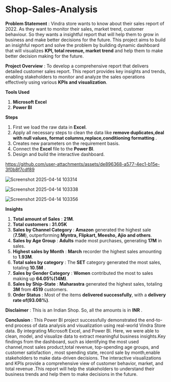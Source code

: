 # Shop-Sales-Analysis
**Problem Statement** : Vindra store wants to know about their sales report of 2022. As they want to monitor their sales, market trend, customer behaviour. So they wants a insightful report that will help them to grow in business and make better decisions for the future. This project aims to build an insighful report and solve the problem by building dynamic dashboard that will visualizes **KPI, total revenue, market trend** and help them to make better decision making for the future.

**Project Overview** : To develop a comprehensive report that delivers detailed customer sales report. This report provides key insights and trends, enabling stakeholders to monitor and analyze the sales operations effectively using various **KPIs and visualization**. 

**Tools Used** 
1. **Microsoft Excel**
2. **Power BI**

**Steps** 
1. First we load the raw data in **Excel**.
2. Apply all necessary steps to clean the data like **remove duplicates,deal with null values, format columns,replace,conditioning formatting** .
3. Creates new parameters on the requirement basis.
4. Connect the **Excel** file to the **Power BI**.
5. Design and build the interactive dashboard.



https://github.com/user-attachments/assets/de896368-a577-4ec1-b15e-3f0b8f7cdf89




![Screenshot 2025-04-14 103314](https://github.com/user-attachments/assets/538e3dae-172f-4885-b500-dfe10d9bcb2e)

![Screenshot 2025-04-14 103338](https://github.com/user-attachments/assets/8212b901-64bc-47f1-ba93-89ad87743852)


![Screenshot 2025-04-14 103356](https://github.com/user-attachments/assets/0f783c91-9013-4312-9361-90f1e3cbc081)



**Insights**
1. **Total amount of Sales** : **21M**.
2. **Total customers : 31.05K**
3. **Sales by Channel Category** : **Amazon** generated the highest sale (**7.5M**), outperforming **Myntra, Flipkart, Meesho, Ajio and others**.
4. **Sales by Age Group** : **Adults** made most purchases, generating **17M** in sales.
5. **Highest sales by Month** : **March** recorder the highest sales amounting to **1.93M**.
6. **Total sales by category** : The **SET** category generated the most sales, totaling **10.5M** .
7. **Sales by Gender Category** : **Women** contributed the most to sales making up **64.05%(14M)**.
8. **Sales by Ship-State** : **Maharastra** generated the highest sales, totaling **3M** from **4519** customers.
9. **Order Status** : Most of the items **delivered successfully**, with a **delivery rate of(93.08%)**.

**Disclaimer** : This is an Indian Shop. So, all the amounts is in **INR** .

**Conclusion** : 
This Power BI project successfully demonstrated the end-to-end process of data analysis and visualization using real-world Vindra Store data. By integrating Microsoft Excel, and Power BI. Here, we were able to clean, model, and visualize data to extract meaningful business insights.Key findings from the dashboard, such as identifying the most used channel,most sales product,total revenue, top-spending age groups, and customer satisfaction , most spending state, record sale by month,enable stakeholders to make data-driven decisions. The interactive visualizations and KPIs provide a comprehensive view of customer behavior, market, and total revenue .This report will help the stakeholders to understand their business trends and help them to make decisions in the future.
